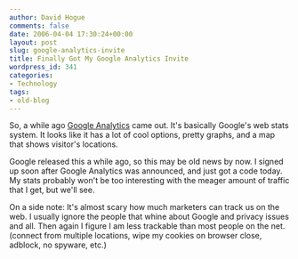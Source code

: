 ```yaml
---
author: David Hogue
comments: false
date: 2006-04-04 17:30:24+00:00
layout: post
slug: google-analytics-invite
title: Finally Got My Google Analytics Invite
wordpress_id: 341
categories:
- Technology
tags:
- old-blog
---
```


So, a while ago [Google Analytics](http://www.google.com/analytics/) came out.  It's basically Google's web stats system.  It looks like it has a lot of cool options, pretty graphs, and a map that shows visitor's locations.

Google released this a while ago, so this may be old news by now.  I signed up soon after Google Analytics was announced, and just got a code today.  My stats probably won't be too interesting with the meager amount of traffic that I get, but we'll see.

On a side note: It's almost scary how much marketers can track us on the web.  I usually ignore the people that whine about Google and privacy issues and all.  Then again I figure I am less trackable than most people on the net.  (connect from multiple locations, wipe my cookies on browser close, adblock, no spyware, etc.)
